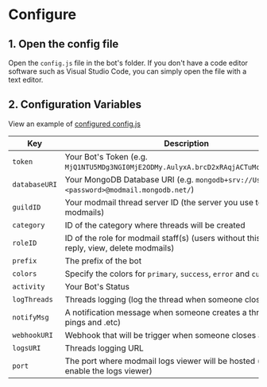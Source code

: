 # Configure

## 1. Open the config file
Open the `config.js` file in the bot's folder. If you don't have a code editor software such as Visual Studio Code, you can simply open the file with a text editor.

## 2. Configuration Variables
View an example of [configured config.js](https://user-images.githubusercontent.com/91641514/146630100-154e1af8-c064-4541-9b92-c7bf184225db.png)

| Key       | Description                                                        | Required |
| --------- | ------------------------------------------------------------------ | -------- |
| `token`     | Your Bot's Token (e.g. `MjQ1NTU5MDg3NGI0MjE2ODMy.AulyxA.brcD2xRAqjACTuMcGPwy4TWVQdg`) | true |
| `databaseURI` | Your MongoDB Database URI (e.g. `mongodb+srv://Username:<password>@modmail.mongodb.net/`) | true |
| `guildID` | Your modmail thread server ID (the server you use to receive modmails) | true |
| `category` | ID of the category where threads will be created | true |
| `roleID` | ID of the role for modmail staff(s) (users without this role cannot reply, view, delete modmails) | true |
| `prefix` | The prefix of the bot | true |
| `colors` | Specify the colors for `primary`, `success`, `error` and `custom` | true |
| `activity` | Your Bot's Status | false |
| `logThreads` | Threads logging (log the thread when someone closes a thread) | false |
| `notifyMsg` | A notification message when someone creates a thread (such as pings and .etc) | false |
| `webhookURI` | Webhook that will be trigger when someone closes a thread | false |
| `logsURI` | Threads logging URL | false |
| `port` | The port where modmail logs viewer will be hosted (this will enable the logs viewer) | false |



